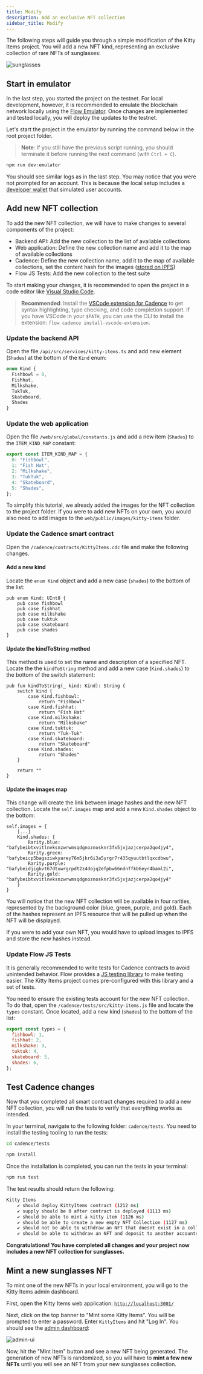 ```yaml
---
title: Modify
description: Add an exclusive NFT collection
sidebar_title: Modify
---
```


The following steps will guide you through a simple modification of the Kitty Items project. You will add a new NFT kind, representing an exclusive collection of rare NFTs of sunglasses:

![sunglasses](shades-nft.png)

## Start in emulator

In the last step, you started the project on the testnet. For local development, however, it is recommended to emulate the blockchain network locally using the [Flow Emulator](/emulator/). Once changes are implemented and tested locally, you will deploy the updates to the testnet.

Let's start the project in the emulator by running the command below in the root project folder.

> **Note**: If you still have the previous script running, you should terminate it before running the next command (with `Ctrl + C`).

```sh
npm run dev:emulator
```

You should see similar logs as in the last step. You may notice that you were not prompted for an account. This is because the local setup includes a [developer wallet](https://github.com/onflow/fcl-dev-wallet) that simulated user accounts.

## Add new NFT collection

To add the new NFT collection, we will have to make changes to several components of the project:

- Backend API: Add the new collection to the list of available collections
- Web application: Define the new collection name and add it to the map of available collections
- Cadence: Define the new collection name, add it to the map of available collections, set the content hash for the images ([stored on IPFS](/dapp-development/smart-contracts/#external-storage-networks))
- Flow JS Tests: Add the new collection to the test suite

To start making your changes, it is recommended to open the project in a code editor like [Visual Studio Code](https://code.visualstudio.com/).

> **Recommended**: Install the [VSCode extension for Cadence](https://marketplace.visualstudio.com/items?itemName=onflow.cadence) to get syntax highlighting, type checking, and code completion support. If you have VSCode in your `$PATH`, you can use the CLI to install the extension: `flow cadence install-vscode-extension`.

### Update the backend API

Open the file `/api/src/services/kitty-items.ts` and add new element (`Shades`) at the bottom of the `Kind` enum:

```js:title=/api/src/services/kitty-items.ts
enum Kind {
  Fishbowl = 0,
  Fishhat,
  Milkshake,
  TukTuk,
  Skateboard,
  Shades
}
```

### Update the web application

Open the file `/web/src/global/constants.js` and add a new item (`Shades`) to the `ITEM_KIND_MAP` constant:

```js:title=/web/src/global/constants.js
export const ITEM_KIND_MAP = {
  0: "Fishbowl",
  1: "Fish Hat",
  2: "Milkshake",
  3: "TukTuk",
  4: "Skateboard",
  5: "Shades",
};
```

To simplify this tutorial, we already added the images for the NFT collection to the project folder. If you were to add new NFTs on your own, you would also need to add images to the `web/public/images/kitty-items` folder.

### Update the Cadence smart contract

Open the `/cadence/contracts/KittyItems.cdc` file and make the following changes.

#### Add a new kind

Locate the `enum Kind` object and add a new case (`shades`) to the bottom of the list:

```cadence:title=/cadence/contracts/KittyItems.cdc
pub enum Kind: UInt8 {
    pub case fishbowl
    pub case fishhat
    pub case milkshake
    pub case tuktuk
    pub case skateboard
    pub case shades
}
```

#### Update the kindToString method

This method is used to set the name and description of a specified NFT. Locate the the `kindToString` method and add a new case (`Kind.shades`) to the bottom of the switch statement:

```cadence:title=/cadence/contracts/KittyItems.cdc
pub fun kindToString(_ kind: Kind): String {
    switch kind {
        case Kind.fishbowl:
            return "Fishbowl"
        case Kind.fishhat:
            return "Fish Hat"
        case Kind.milkshake:
            return "Milkshake"
        case Kind.tuktuk:
            return "Tuk-Tuk"
        case Kind.skateboard:
            return "Skateboard"
        case Kind.shades:
            return "Shades"
    }

    return ""
}
```

#### Update the images map

This change will create the link between image hashes and the new NFT collection. Locate the `self.images` map and add a new `Kind.shades` object to the bottom:

```cadence:title=/cadence/contracts/KittyItems.cdc
self.images = {
    [...]
    Kind.shades: {
        Rarity.blue: "bafybeibtxvitlnvksnzwrwmsqdgnoznosknr3fx5jxjazjcerpa2qo4jy4",
        Rarity.green: "bafybeicp5bagsziwkyarey76m5jkr6i3a5yrgr7r435qyuutbtlqxcdbwu",
        Rarity.purple: "bafybeidjigkvt67dtuwrgrpdt2z4dojq2efpbw66ndnffkb6eyr4baml2i",
        Rarity.gold: "bafybeibtxvitlnvksnzwrwmsqdgnoznosknr3fx5jxjazjcerpa2qo4jy4"
    }
}
```

You will notice that the new NFT collection will be available in four rarities, represented by the background color (blue, green, purple, and gold). Each of the hashes represent an IPFS resource that will be pulled up when the NFT will be displayed.

If you were to add your own NFT, you would have to upload images to IPFS and store the new hashes instead.

### Update Flow JS Tests

It is generally recommended to write tests for Cadence contracts to avoid unintended behavior. Flow provides a [JS testing library](/flow-js-testing/) to make testing easier. The Kitty Items project comes pre-configured with this library and a set of tests.

You need to ensure the existing tests account for the new NFT collection. To do that, open the `/cadence/tests/src/kitty-items.js` file and locate the `types` constant. Once located, add a new kind (`shades`) to the bottom of the list:

```js:title=/cadence/tests/src/kitty-items.js
export const types = {
  fishbowl: 1,
  fishhat: 2,
  milkshake: 3,
  tuktuk: 4,
  skateboard: 5,
  shades: 6,
};
```

## Test Cadence changes

Now that you completed all smart contract changes required to add a new NFT collection, you will run the tests to verify that everything works as intended.

In your terminal, navigate to the following folder: `cadence/tests`. You need to install the testing tooling to run the tests:

```sh
cd cadence/tests

npm install
```

Once the installation is completed, you can run the tests in your terminal:

```sh
npm run test
```

The test results should return the following:

```sh
Kitty Items
    ✔ should deploy KittyItems contract (1212 ms)
    ✔ supply should be 0 after contract is deployed (1113 ms)
    ✔ should be able to mint a kitty item (1126 ms)
    ✔ should be able to create a new empty NFT Collection (1127 ms)
    ✔ should not be able to withdraw an NFT that doesnt exist in a collection (1123 ms)
    ✔ should be able to withdraw an NFT and deposit to another accounts collection (1104 ms)
```

**Congratulations! You have completed all changes and your project now includes a new NFT collection for sunglasses.**

## Mint a new sunglasses NFT

To mint one of the new NFTs in your local environment, you will go to the Kitty Items admin dashboard.

First, open the Kitty Items web application: [`http://localhost:3001/`](http://localhost:3001/)

Next, click on the top banner to "Mint some Kitty Items". You will be prompted to enter a password. Enter `KittyItems` and hit "Log In". You should see the [admin dashboard](http://localhost:3001/admin/mint/):

![admin-ui](admin-ui.png)

Now, hit the "Mint Item" button and see a new NFT being generated. The generation of new NFTs is randomized, so you will have to **mint a few new NFTs** until you will see an NFT from your new sunglasses collection.
